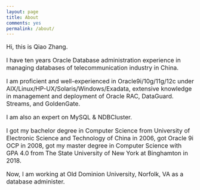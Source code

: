 ```yaml
---
layout: page
title: About
comments: yes
permalink: /about/
---
```

<font size="3">
<p>Hi, this is Qiao Zhang.</p>
<p>I have ten years Oracle Database administration experience in managing databases of telecommunication industry in China. </p>
<p>I am proficient and well-experienced in Oracle9i/10g/11g/12c under AIX/Linux/HP-UX/Solaris/Windows/Exadata, extensive knowledge in management and deployment of Oracle RAC, DataGuard. Streams, and GoldenGate.</p>
<p>I am also an expert on MySQL & NDBCluster.</p>
<p>I got my bachelor degree in Computer Science from University of Electronic Science and Technology of China in 2006, got Oracle 9i OCP in 2008, got my master degree in Computer Science with GPA 4.0 from The State University of New York at Binghamton in 2018. </p>
<p>Now, I am working at Old Dominion University, Norfolk, VA as a database administer.</p>
</font>